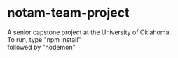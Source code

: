# notam-team-project
A senior capstone project at the University of Oklahoma.  
To run, type "npm install"  
followed by "nodemon"
